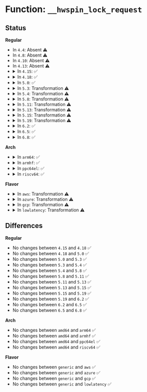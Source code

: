 # Function: <code>__hwspin_lock_request</code>

## Status
<b>Regular</b>
<ul>
<li>
In <code>4.4</code>: Absent ⚠️
</li>
<li>
In <code>4.8</code>: Absent ⚠️
</li>
<li>
In <code>4.10</code>: Absent ⚠️
</li>
<li>
In <code>4.13</code>: Absent ⚠️
</li>
<li>
<details>
<summary>In <code>4.15</code>: ✅</summary>

```c
int __hwspin_lock_request(struct hwspinlock *hwlock);
```

**Collision:** Unique Static

**Inline:** No

**Transformation:** False

**Instances:**

```
In drivers/hwspinlock/hwspinlock_core.c (ffffffff818118f0)
Location: drivers/hwspinlock/hwspinlock_core.c:486
Inline: False
Direct callers:
  - drivers/hwspinlock/hwspinlock_core.c:hwspin_lock_request_specific
  - drivers/hwspinlock/hwspinlock_core.c:hwspin_lock_request
```
**Symbols:**

```
ffffffff818118f0-ffffffff818119f0: __hwspin_lock_request (STB_LOCAL)
```
</details>
</li>
<li>
<details>
<summary>In <code>4.18</code>: ✅</summary>

```c
int __hwspin_lock_request(struct hwspinlock *hwlock);
```

**Collision:** Unique Static

**Inline:** No

**Transformation:** False

**Instances:**

```
In drivers/hwspinlock/hwspinlock_core.c (ffffffff8185b4a0)
Location: drivers/hwspinlock/hwspinlock_core.c:513
Inline: False
Direct callers:
  - drivers/hwspinlock/hwspinlock_core.c:hwspin_lock_request_specific
  - drivers/hwspinlock/hwspinlock_core.c:hwspin_lock_request
```
**Symbols:**

```
ffffffff8185b4a0-ffffffff8185b5a3: __hwspin_lock_request (STB_LOCAL)
```
</details>
</li>
<li>
<details>
<summary>In <code>5.0</code>: ✅</summary>

```c
int __hwspin_lock_request(struct hwspinlock *hwlock);
```

**Collision:** Unique Static

**Inline:** No

**Transformation:** False

**Instances:**

```
In drivers/hwspinlock/hwspinlock_core.c (ffffffff8187a9a0)
Location: drivers/hwspinlock/hwspinlock_core.c:624
Inline: False
Direct callers:
  - drivers/hwspinlock/hwspinlock_core.c:hwspin_lock_request_specific
  - drivers/hwspinlock/hwspinlock_core.c:hwspin_lock_request
```
**Symbols:**

```
ffffffff8187a9a0-ffffffff8187aaa3: __hwspin_lock_request (STB_LOCAL)
```
</details>
</li>
<li>
<details>
<summary>In <code>5.3</code>: Transformation ⚠️</summary>

```c
int __hwspin_lock_request(struct hwspinlock *hwlock);
```

**Collision:** Unique Static

**Inline:** No

**Transformation:** True

**Instances:**

```
In drivers/hwspinlock/hwspinlock_core.c (0)
Location: drivers/hwspinlock/hwspinlock_core.c:646
Inline: False
Direct callers:
  - drivers/hwspinlock/hwspinlock_core.c:hwspin_lock_request_specific
  - drivers/hwspinlock/hwspinlock_core.c:hwspin_lock_request
```
**Symbols:**

```
ffffffff818c0330-ffffffff818c03b2: __hwspin_lock_request (STB_LOCAL)
ffffffff818c0a3f-ffffffff818c0ab6: __hwspin_lock_request.cold (STB_LOCAL)
```
</details>
</li>
<li>
<details>
<summary>In <code>5.4</code>: Transformation ⚠️</summary>

```c
int __hwspin_lock_request(struct hwspinlock *hwlock);
```

**Collision:** Unique Static

**Inline:** No

**Transformation:** True

**Instances:**

```
In drivers/hwspinlock/hwspinlock_core.c (0)
Location: drivers/hwspinlock/hwspinlock_core.c:646
Inline: False
Direct callers:
  - drivers/hwspinlock/hwspinlock_core.c:hwspin_lock_request_specific
  - drivers/hwspinlock/hwspinlock_core.c:hwspin_lock_request
```
**Symbols:**

```
ffffffff818f2e30-ffffffff818f2eba: __hwspin_lock_request (STB_LOCAL)
ffffffff818f34b4-ffffffff818f3518: __hwspin_lock_request.cold (STB_LOCAL)
```
</details>
</li>
<li>
<details>
<summary>In <code>5.8</code>: Transformation ⚠️</summary>

```c
int __hwspin_lock_request(struct hwspinlock *hwlock);
```

**Collision:** Unique Static

**Inline:** No

**Transformation:** True

**Instances:**

```
In drivers/hwspinlock/hwspinlock_core.c (0)
Location: drivers/hwspinlock/hwspinlock_core.c:646
Inline: False
Direct callers:
  - drivers/hwspinlock/hwspinlock_core.c:hwspin_lock_request_specific
  - drivers/hwspinlock/hwspinlock_core.c:hwspin_lock_request
```
**Symbols:**

```
ffffffff819c85e0-ffffffff819c8672: __hwspin_lock_request (STB_LOCAL)
ffffffff819c8d9b-ffffffff819c8dff: __hwspin_lock_request.cold (STB_LOCAL)
```
</details>
</li>
<li>
<details>
<summary>In <code>5.11</code>: Transformation ⚠️</summary>

```c
int __hwspin_lock_request(struct hwspinlock *hwlock);
```

**Collision:** Unique Static

**Inline:** No

**Transformation:** True

**Instances:**

```
In drivers/hwspinlock/hwspinlock_core.c (0)
Location: drivers/hwspinlock/hwspinlock_core.c:646
Inline: False
Direct callers:
  - drivers/hwspinlock/hwspinlock_core.c:hwspin_lock_request_specific
  - drivers/hwspinlock/hwspinlock_core.c:hwspin_lock_request
```
**Symbols:**

```
ffffffff819c8330-ffffffff819c83c2: __hwspin_lock_request (STB_LOCAL)
ffffffff81c2db8f-ffffffff81c2dbf3: __hwspin_lock_request.cold (STB_LOCAL)
```
</details>
</li>
<li>
<details>
<summary>In <code>5.13</code>: Transformation ⚠️</summary>

```c
int __hwspin_lock_request(struct hwspinlock *hwlock);
```

**Collision:** Unique Static

**Inline:** No

**Transformation:** True

**Instances:**

```
In drivers/hwspinlock/hwspinlock_core.c (0)
Location: drivers/hwspinlock/hwspinlock_core.c:646
Inline: False
Direct callers:
  - drivers/hwspinlock/hwspinlock_core.c:hwspin_lock_request_specific
  - drivers/hwspinlock/hwspinlock_core.c:hwspin_lock_request
```
**Symbols:**

```
ffffffff819ad280-ffffffff819ad312: __hwspin_lock_request (STB_LOCAL)
ffffffff81c1fd3e-ffffffff81c1fda2: __hwspin_lock_request.cold (STB_LOCAL)
```
</details>
</li>
<li>
<details>
<summary>In <code>5.15</code>: Transformation ⚠️</summary>

```c
int __hwspin_lock_request(struct hwspinlock *hwlock);
```

**Collision:** Unique Static

**Inline:** No

**Transformation:** True

**Instances:**

```
In drivers/hwspinlock/hwspinlock_core.c (0)
Location: drivers/hwspinlock/hwspinlock_core.c:646
Inline: False
Direct callers:
  - drivers/hwspinlock/hwspinlock_core.c:hwspin_lock_request_specific
  - drivers/hwspinlock/hwspinlock_core.c:hwspin_lock_request
```
**Symbols:**

```
ffffffff81a5b7d0-ffffffff81a5b862: __hwspin_lock_request (STB_LOCAL)
ffffffff81d316a0-ffffffff81d31704: __hwspin_lock_request.cold (STB_LOCAL)
```
</details>
</li>
<li>
<details>
<summary>In <code>5.19</code>: Transformation ⚠️</summary>

```c
int __hwspin_lock_request(struct hwspinlock *hwlock);
```

**Collision:** Unique Static

**Inline:** No

**Transformation:** True

**Instances:**

```
In drivers/hwspinlock/hwspinlock_core.c (0)
Location: drivers/hwspinlock/hwspinlock_core.c:646
Inline: False
Direct callers:
  - drivers/hwspinlock/hwspinlock_core.c:hwspin_lock_request_specific
  - drivers/hwspinlock/hwspinlock_core.c:hwspin_lock_request
```
**Symbols:**

```
ffffffff81bcb990-ffffffff81bcba36: __hwspin_lock_request (STB_LOCAL)
ffffffff81efdb65-ffffffff81efdbc9: __hwspin_lock_request.cold (STB_LOCAL)
```
</details>
</li>
<li>
<details>
<summary>In <code>6.2</code>: ✅</summary>

```c
int __hwspin_lock_request(struct hwspinlock *hwlock);
```

**Collision:** Unique Static

**Inline:** No

**Transformation:** False

**Instances:**

```
In drivers/hwspinlock/hwspinlock_core.c (ffffffff81d752e0)
Location: drivers/hwspinlock/hwspinlock_core.c:646
Inline: False
Direct callers:
  - drivers/hwspinlock/hwspinlock_core.c:hwspin_lock_request_specific
  - drivers/hwspinlock/hwspinlock_core.c:hwspin_lock_request
```
**Symbols:**

```
ffffffff81d752e0-ffffffff81d753da: __hwspin_lock_request (STB_LOCAL)
```
</details>
</li>
<li>
<details>
<summary>In <code>6.5</code>: ✅</summary>

```c
int __hwspin_lock_request(struct hwspinlock *hwlock);
```

**Collision:** Unique Static

**Inline:** No

**Transformation:** False

**Instances:**

```
In drivers/hwspinlock/hwspinlock_core.c (ffffffff81de3220)
Location: drivers/hwspinlock/hwspinlock_core.c:646
Inline: False
Direct callers:
  - drivers/hwspinlock/hwspinlock_core.c:hwspin_lock_request_specific
  - drivers/hwspinlock/hwspinlock_core.c:hwspin_lock_request
```
**Symbols:**

```
ffffffff81de3220-ffffffff81de331a: __hwspin_lock_request (STB_LOCAL)
```
</details>
</li>
<li>
<details>
<summary>In <code>6.8</code>: ✅</summary>

```c
int __hwspin_lock_request(struct hwspinlock *hwlock);
```

**Collision:** Unique Static

**Inline:** No

**Transformation:** False

**Instances:**

```
In drivers/hwspinlock/hwspinlock_core.c (ffffffff81e99310)
Location: drivers/hwspinlock/hwspinlock_core.c:651
Inline: False
Direct callers:
  - drivers/hwspinlock/hwspinlock_core.c:hwspin_lock_request_specific
  - drivers/hwspinlock/hwspinlock_core.c:hwspin_lock_request
```
**Symbols:**

```
ffffffff81e99310-ffffffff81e9940a: __hwspin_lock_request (STB_LOCAL)
```
</details>
</li>
</ul>
<b>Arch</b>
<ul>
<li>
<details>
<summary>In <code>arm64</code>: ✅</summary>

```c
int __hwspin_lock_request(struct hwspinlock *hwlock);
```

**Collision:** Unique Static

**Inline:** No

**Transformation:** False

**Instances:**

```
In drivers/hwspinlock/hwspinlock_core.c (ffff800010b7e8d8)
Location: drivers/hwspinlock/hwspinlock_core.c:646
Inline: False
Direct callers:
  - drivers/hwspinlock/hwspinlock_core.c:hwspin_lock_request_specific
  - drivers/hwspinlock/hwspinlock_core.c:hwspin_lock_request
```
**Symbols:**

```
ffff800010b7e8d8-ffff800010b7ea28: __hwspin_lock_request (STB_LOCAL)
```
</details>
</li>
<li>
<details>
<summary>In <code>armhf</code>: ✅</summary>

```c
int __hwspin_lock_request(struct hwspinlock *hwlock);
```

**Collision:** Unique Static

**Inline:** No

**Transformation:** False

**Instances:**

```
In drivers/hwspinlock/hwspinlock_core.c (c0c62580)
Location: drivers/hwspinlock/hwspinlock_core.c:646
Inline: False
Direct callers:
  - drivers/hwspinlock/hwspinlock_core.c:hwspin_lock_request_specific
  - drivers/hwspinlock/hwspinlock_core.c:hwspin_lock_request
```
**Symbols:**

```
c0c62580-c0c626a8: __hwspin_lock_request (STB_LOCAL)
```
</details>
</li>
<li>
<details>
<summary>In <code>ppc64el</code>: ✅</summary>

```c
int __hwspin_lock_request(struct hwspinlock *hwlock);
```

**Collision:** Unique Static

**Inline:** No

**Transformation:** False

**Instances:**

```
In drivers/hwspinlock/hwspinlock_core.c (c000000000c5a410)
Location: drivers/hwspinlock/hwspinlock_core.c:646
Inline: False
Direct callers:
  - drivers/hwspinlock/hwspinlock_core.c:hwspin_lock_request_specific
  - drivers/hwspinlock/hwspinlock_core.c:hwspin_lock_request
```
**Symbols:**

```
c000000000c5a410-c000000000c5a574: __hwspin_lock_request (STB_LOCAL)
```
</details>
</li>
<li>
<details>
<summary>In <code>riscv64</code>: ✅</summary>

```c
int __hwspin_lock_request(struct hwspinlock *hwlock);
```

**Collision:** Unique Static

**Inline:** No

**Transformation:** False

**Instances:**

```
In drivers/hwspinlock/hwspinlock_core.c (ffffffe00072c974)
Location: drivers/hwspinlock/hwspinlock_core.c:646
Inline: False
Direct callers:
  - drivers/hwspinlock/hwspinlock_core.c:hwspin_lock_request_specific
  - drivers/hwspinlock/hwspinlock_core.c:hwspin_lock_request
```
**Symbols:**

```
ffffffe00072c974-ffffffe00072ca70: __hwspin_lock_request (STB_LOCAL)
```
</details>
</li>
</ul>
<b>Flavor</b>
<ul>
<li>
<details>
<summary>In <code>aws</code>: Transformation ⚠️</summary>

```c
int __hwspin_lock_request(struct hwspinlock *hwlock);
```

**Collision:** Unique Static

**Inline:** No

**Transformation:** True

**Instances:**

```
In drivers/hwspinlock/hwspinlock_core.c (0)
Location: drivers/hwspinlock/hwspinlock_core.c:646
Inline: False
Direct callers:
  - drivers/hwspinlock/hwspinlock_core.c:hwspin_lock_request_specific
  - drivers/hwspinlock/hwspinlock_core.c:hwspin_lock_request
```
**Symbols:**

```
ffffffff81894160-ffffffff818941ea: __hwspin_lock_request (STB_LOCAL)
ffffffff818947e4-ffffffff81894848: __hwspin_lock_request.cold (STB_LOCAL)
```
</details>
</li>
<li>
<details>
<summary>In <code>azure</code>: Transformation ⚠️</summary>

```c
int __hwspin_lock_request(struct hwspinlock *hwlock);
```

**Collision:** Unique Static

**Inline:** No

**Transformation:** True

**Instances:**

```
In drivers/hwspinlock/hwspinlock_core.c (0)
Location: drivers/hwspinlock/hwspinlock_core.c:646
Inline: False
Direct callers:
  - drivers/hwspinlock/hwspinlock_core.c:hwspin_lock_request_specific
  - drivers/hwspinlock/hwspinlock_core.c:hwspin_lock_request
```
**Symbols:**

```
ffffffff8184c880-ffffffff8184c90a: __hwspin_lock_request (STB_LOCAL)
ffffffff8184ccbe-ffffffff8184cd22: __hwspin_lock_request.cold (STB_LOCAL)
```
</details>
</li>
<li>
<details>
<summary>In <code>gcp</code>: Transformation ⚠️</summary>

```c
int __hwspin_lock_request(struct hwspinlock *hwlock);
```

**Collision:** Unique Static

**Inline:** No

**Transformation:** True

**Instances:**

```
In drivers/hwspinlock/hwspinlock_core.c (0)
Location: drivers/hwspinlock/hwspinlock_core.c:646
Inline: False
Direct callers:
  - drivers/hwspinlock/hwspinlock_core.c:hwspin_lock_request_specific
  - drivers/hwspinlock/hwspinlock_core.c:hwspin_lock_request
```
**Symbols:**

```
ffffffff818e7c60-ffffffff818e7cea: __hwspin_lock_request (STB_LOCAL)
ffffffff818e82e4-ffffffff818e8348: __hwspin_lock_request.cold (STB_LOCAL)
```
</details>
</li>
<li>
<details>
<summary>In <code>lowlatency</code>: Transformation ⚠️</summary>

```c
int __hwspin_lock_request(struct hwspinlock *hwlock);
```

**Collision:** Unique Static

**Inline:** No

**Transformation:** True

**Instances:**

```
In drivers/hwspinlock/hwspinlock_core.c (0)
Location: drivers/hwspinlock/hwspinlock_core.c:646
Inline: False
Direct callers:
  - drivers/hwspinlock/hwspinlock_core.c:hwspin_lock_request_specific
  - drivers/hwspinlock/hwspinlock_core.c:hwspin_lock_request
```
**Symbols:**

```
ffffffff81904980-ffffffff81904a0a: __hwspin_lock_request (STB_LOCAL)
ffffffff81904f4c-ffffffff81904fb0: __hwspin_lock_request.cold (STB_LOCAL)
```
</details>
</li>
</ul>

## Differences
<b>Regular</b>
<ul>
<li>
No changes between <code>4.15</code> and <code>4.18</code> ✅
</li>
<li>
No changes between <code>4.18</code> and <code>5.0</code> ✅
</li>
<li>
No changes between <code>5.0</code> and <code>5.3</code> ✅
</li>
<li>
No changes between <code>5.3</code> and <code>5.4</code> ✅
</li>
<li>
No changes between <code>5.4</code> and <code>5.8</code> ✅
</li>
<li>
No changes between <code>5.8</code> and <code>5.11</code> ✅
</li>
<li>
No changes between <code>5.11</code> and <code>5.13</code> ✅
</li>
<li>
No changes between <code>5.13</code> and <code>5.15</code> ✅
</li>
<li>
No changes between <code>5.15</code> and <code>5.19</code> ✅
</li>
<li>
No changes between <code>5.19</code> and <code>6.2</code> ✅
</li>
<li>
No changes between <code>6.2</code> and <code>6.5</code> ✅
</li>
<li>
No changes between <code>6.5</code> and <code>6.8</code> ✅
</li>
</ul>
<b>Arch</b>
<ul>
<li>
No changes between <code>amd64</code> and <code>arm64</code> ✅
</li>
<li>
No changes between <code>amd64</code> and <code>armhf</code> ✅
</li>
<li>
No changes between <code>amd64</code> and <code>ppc64el</code> ✅
</li>
<li>
No changes between <code>amd64</code> and <code>riscv64</code> ✅
</li>
</ul>
<b>Flavor</b>
<ul>
<li>
No changes between <code>generic</code> and <code>aws</code> ✅
</li>
<li>
No changes between <code>generic</code> and <code>azure</code> ✅
</li>
<li>
No changes between <code>generic</code> and <code>gcp</code> ✅
</li>
<li>
No changes between <code>generic</code> and <code>lowlatency</code> ✅
</li>
</ul>
